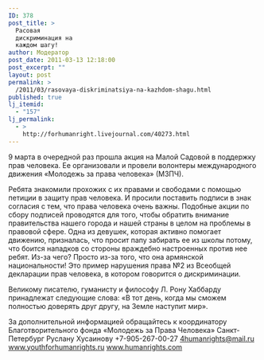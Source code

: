 ```yaml
---
ID: 378
post_title: >
  Расовая
  дискриминация на
  каждом шагу!
author: Модератор
post_date: 2011-03-13 12:18:00
post_excerpt: ""
layout: post
permalink: >
  /2011/03/rasovaya-diskriminatsiya-na-kazhdom-shagu.html
published: true
lj_itemid:
  - "157"
lj_permalink:
  - >
    http://forhumanright.livejournal.com/40273.html
---
```

9 марта в очередной раз прошла акция на Малой Садовой в поддержку прав человека. Ее организовали и провели волонтеры международного движения &laquo;Молодежь за права человека&raquo; (МЗПЧ). 

Ребята знакомили прохожих с их правами и свободами с помощью петиции в защиту прав человека. И просили поставить подписи в знак согласия с тем, что права человека очень важны. Подобные акции по сбору подписей проводятся для того, чтобы обратить внимание правительства нашего города и нашей страны в целом на проблемы в правовой сфере. Одна из девушек, которая активно помогает движению, призналась, что просит папу забирать ее из школы потому, что боится нападков со стороны враждебно настроенных против нее ребят. Из-за чего? Просто из-за того, что она армянской национальности! Это пример нарушения права №2 из Всеобщей декларации прав человека, в котором говорится о дискриминации.

Великому писателю, гуманисту и философу Л. Рону Хаббарду принадлежат следующие слова: &laquo;В тот день, когда мы сможем полностью доверять друг другу, на Земле наступит мир&raquo;.

За дополнительной информацией обращайтесь к координатору
Благотворительного фонда &laquo;Молодежь за Права Человека&raquo; Санкт-Петербург
Руслану Хусаинову
+7-905-267-00-27
4humanrights@mail.ru
www.youthforhumanrights.ru
www.humanrights.com